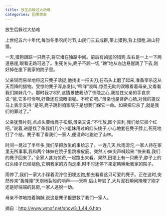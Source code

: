 ```yaml
---
title: 放生后躲过大劫难
categories: 因果故事
---
```


	   
放生后躲过大劫难

上世纪五六十年代,每当冬季农闲时节,山民们三五成群,带上猎狗,背上猎枪,进山狩猎。

一天,猎狗跟踪一只麂子,将它堵在独路中间。前后有凶猛的猎狗,左右是一上一下两道悬崖,眼看无路可逃了。生死关头,麂子不顾一切,“蹭”地从左边悬崖跳了下去,刚好掉在崖下我家的院子里。

父亲轻而易举地将这只麂子活捉,他找出一把尖刀,在石头上磨了起来,准备宰杀这从天而降的猎物。受惊的麂子浑身发抖,“咩咩”哀叫,惊恐无助的双眼看着母亲,又看看我们姊妹几个。那时我才8岁,这情景使我动了恻隐之心,我拉住父亲的手哀求说:“爸,它多可怜啊,好像还在流眼泪呢。不吃它吧。”母亲也是菩萨心肠,对我的提议马上表示支持:“是呀,麂子跳到咱家院子是想我们保它一命。如果把它杀了,就是我们的罪过了。”

父亲犹豫片刻,点点头要给麂子松绑,母亲又说:“不忙放,图个吉利,我们给它挂个红吧。”说着,进屋找了条我们几个小姐妹用过的红头绫子,小心地套在麂子脖上,死死地打了个结。麂子看了看我们一家人,便没命地跑进了山林。

时间一晃过了半年多,我们早把放生的事给忘了。一连几天,秋雨滂沱,一家人待在家里无所事事,我和两个妹妹在院子里跳橡皮筋。突然,小妹尖声喊起来:“快来看,我们的麂子回来了。”全家人甚为惊奇,一起跑出来看。果然,田埂上有一只麂子,脖子上的红头绫子已经褪色,它朝我家的方向走来,时不时还停下来定睛瞅瞅我家的院子。

雨停了,我们一家大小踩着泥泞往田埂边跑,想去看看这只可爱的麂子。正在这时,突然传来“轰隆隆”天崩地裂般的响声——天啊,后山垮岩了,大片泥石瞬间掩埋了刚才还是好端端的瓦房,一家人逃脱一劫。

母亲不停地拍着胸脯,说这是麂子报恩救了我们一家人。

摘自：http://www.wmxf.net/show3_1_44_6.htm